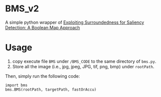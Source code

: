 # BMS_v2
A simple python wrapper of [Exploiting Surroundedness for Saliency Detection: A Boolean Map Approach](http://cs-people.bu.edu/jmzhang/BMS/BMS.html)


# Usage
1. copy execute file `BMS` under `/BMS_CODE` to the same directory of `bms.py`.
2. Store all the image (i.e., jpg, jpeg, JPG, tif, png, bmp) under `rootPath`.

Then, simply run the following code:
```
import bms
bms.BMS(rootPath, targetPath, fastOrAccu)
```
